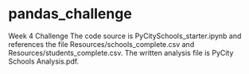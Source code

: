# pandas_challenge
Week 4 Challenge
The code source is PyCitySchools_starter.ipynb and references the file Resources/schools_complete.csv and Resources/students_complete.csv.
The written analysis file is PyCity Schools Analysis.pdf. 
